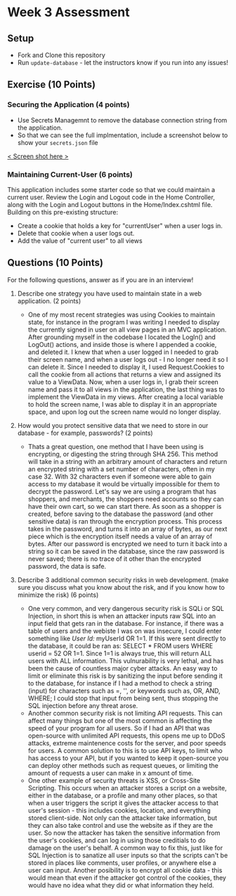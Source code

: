 # Week 3 Assessment

## Setup
* Fork and Clone this repository
* Run `update-database` - let the instructors know if you run into any issues!

## Exercise (10 Points)
### Securing the Application (4 points)
* Use Secrets Managemnt to remove the database connection string from the application.
* So that we can see the full implmentation, include a screenshot below to show your `secrets.json` file

[< Screen shot here >](https://gyazo.com/b44b4c049f76063f225337266a9be952)

### Maintaining Current-User (6 points)

This application includes some starter code so that we could maintain a current user.  Review the Login and Logout code in the Home Controller, along with the Login and Logout buttons in the Home/Index.cshtml file.  Building on this pre-existing structure:
* Create a cookie that holds a key for "currentUser" when a user logs in.
* Delete that cookie when a user logs out.
* Add the value of "current user" to all views

## Questions (10 Points)

For the following questions, answer as if you are in an interview!
1. Describe one strategy you have used to maintain state in a web application. (2 points)
   * One of my most recent strategies was using Cookies to maintain state, for instance in the program I was writing I needed to display the currently signed in user on all view pages in an MVC application. After grounding myself in the codebase I located the LogIn() and LogOut() actions, and inside those is where I appended a cookie, and deleted it. I knew that when a user logged in I needed to grab their screen name, and when a user logs out - I no longer need it so I can delete it. Since I needed to display it, I used Request.Cookies to call the cookie from all actions that returns a view and assigned its value to a ViewData. Now, when a user logs in, I grab their screen name and pass it to all views in the application, the last thing was to implement the ViewData in my views. After creating a local variable to hold the screen name, I was able to display it in an appropriate space, and upon log out the screen name would no longer display.

3. How would you protect sensitive data that we need to store in our database - for example, passwords? (2 points)
   * Thats a great question, one method that I have been using is encrypting, or digesting the string through SHA 256. This method will take in a string with an arbitrary amount of characters and return an encrypted string with a set number of characters, often in my case 32. With 32 characters even if someone were able to gain access to my database it would be virtually impossible for them to decrypt the password. Let's say we are using a program that has shoppers, and merchants, the shoppers need accounts so they can have their own cart, so we can start there. As soon as a shopper is created, before saving to the database the password (and other sensitive data) is ran through the encryption process. This process takes in the password, and turns it into an array of bytes, as our next piece which is the encryption itself needs a value of an array of bytes. After our password is encrypted we need to turn it back into a string so it can be saved in the database, since the raw password is never saved; there is no trace of it other than the encrypted password, the data is safe.
     
5. Describe 3 additional common security risks in web development. (make sure you discuss what you know about the risk, and if you know how to minimize the risk) (6 points)
   * One very common, and very dangerous security risk is SQLi or SQL Injection, in short this is when an attacker inputs raw SQL into an input field that gets ran in the database. For instance, if there was a table of users and the webiste I was on was insecure, I could enter something like *User Id:* myUserId OR 1=1. If this were sent directly to the database, it could be ran as: SELECT * FROM users WHERE userid = 52 OR 1=1. Since 1=1 is always true, this will return ALL users with ALL information. This vulnurability is very lethal, and has been the cause of countless major cyber attacks. An easy way to limit or eliminate this risk is by sanitizing the input before sending it to the database, for instance if I had a method to check a string (input) for characters such as =, '', or keywords such as, OR, AND, WHERE; I could stop that input from being sent, thus stopping the SQL injection before any threat arose.
   * Another common security risk is not limiting API requests. This can affect many things but one of the most common is affecting the speed of your program for all users. So if I had an API that was open-source with unlimited API requests, this opens me up to DDoS attacks, extreme maintenence costs for the server, and poor speeds for users. A common solution to this is to use API keys, to limit who has access to your API, but if you wanted to keep it open-source you can deploy other methods such as request queues, or limiting the amount of requests a user can make in x amount of time.
   * One other example of security threats is XSS, or Cross-Site Scripting. This occurs when an attacker stores a script on a website, either in the database, or a profile and many other places, so that when a user triggers the script it gives the attacker access to that user's session - this includes cookies, location, and everything stored client-side. Not only can the attacker take information, but they can also take control and use the website as if they are the user. So now the attacker has taken the sensitive information from the user's cookies, and can log in using those creditials to do damage on the user's behalf. A common way to fix this, just like for SQL Injection is to sanatize all user inputs so that the scripts can't be stored in places like comments, user profiles, or anywhere else a user can input. Another posibility is to encrypt all cookie data - this would mean that even if the attacker got control of the cookies, they would have no idea what they did or what information they held.
